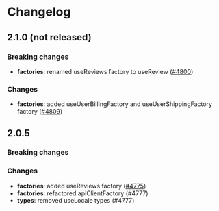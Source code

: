 # Changelog

## 2.1.0 (not released)

### Breaking changes

* **factories**: renamed useReviews factory to useReview ([#4800](https://github.com/DivanteLtd/vue-storefront/issues/4800))

### Changes

* **factories**: added useUserBillingFactory and useUserShippingFactory factory ([#4809](https://github.com/DivanteLtd/vue-storefront/issues/4809))

## 2.0.5

### Breaking changes

### Changes

* **factories**: added useReviews factory ([#4775](https://github.com/DivanteLtd/vue-storefront/issues/4775))
* **factories**: refactored apiClientFactory (#4777)
* **types**: removed useLocale types (#4777)
